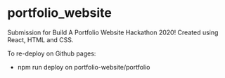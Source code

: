 # portfolio_website
Submission for Build A Portfolio Website Hackathon 2020! Created using React, HTML and CSS.

To re-deploy on Github pages: 
  - npm run deploy on portfolio-website/portfolio
